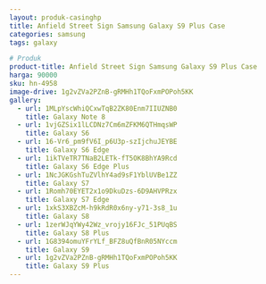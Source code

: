 ```yaml
---
layout: produk-casinghp
title: Anfield Street Sign Samsung Galaxy S9 Plus Case
categories: samsung
tags: galaxy

# Produk
product-title: Anfield Street Sign Samsung Galaxy S9 Plus Case
harga: 90000
sku: hn-4958
image-drive: 1g2vZVa2PZnB-gRMHh1TQoFxmPOPoh5KK
gallery:
  - url: 1MLpYscWhiQCxwTqB2ZK80Enm7IIUZNB0
    title: Galaxy Note 8
  - url: 1vjGZSix1lLCDNz7Cm6mZFKM6QTHmqsWP
    title: Galaxy S6
  - url: 16-Vr6_pm9fV6I_p6U3p-szIjchuJEYBE
    title: Galaxy S6 Edge
  - url: 1ikTVeTR7TNaB2LETk-fT5OK8BhYA9Rcd
    title: Galaxy S6 Edge Plus
  - url: 1NcJGKGshTuZVlhY4ad9sF1YblUVBe1ZZ
    title: Galaxy S7
  - url: 1Romh70EYET2x1o9DkuDzs-6D9AHVPRzx
    title: Galaxy S7 Edge
  - url: 1xkS3XBZcM-h9kRdR0x6ny-y71-3s8_1u
    title: Galaxy S8
  - url: 1zerWJqYWy42Wz_vrojy16FJc_51PUqBS
    title: Galaxy S8 Plus
  - url: 1G8394omuYFrYLf_BFZ8uQfBnR05NYccm
    title: Galaxy S9
  - url: 1g2vZVa2PZnB-gRMHh1TQoFxmPOPoh5KK
    title: Galaxy S9 Plus
---
```


